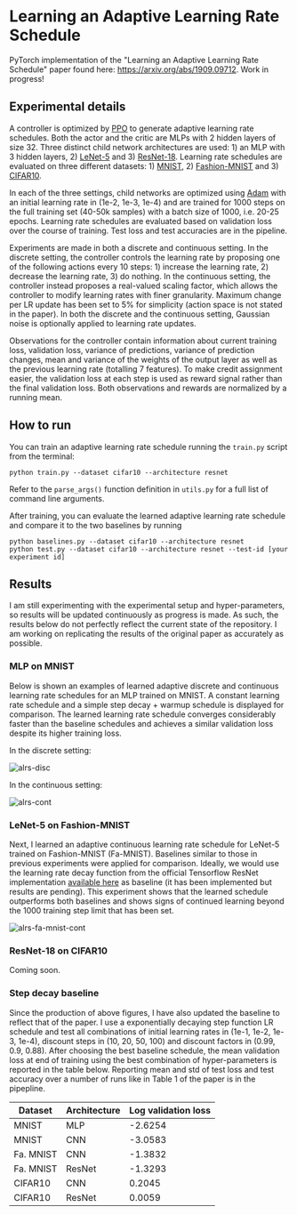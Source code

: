 # Learning an Adaptive Learning Rate Schedule

PyTorch implementation of the "Learning an Adaptive Learning Rate Schedule" paper found here: https://arxiv.org/abs/1909.09712. Work in progress!

## Experimental details

A controller is optimized by [PPO](https://arxiv.org/abs/1707.06347) to generate adaptive learning rate schedules. Both the actor and the critic are MLPs with 2 hidden layers of size 32.
Three distinct child network architectures are used: 1) an MLP with 3 hidden layers, 2) [LeNet-5](http://yann.lecun.com/exdb/publis/pdf/lecun-98.pdf) and 3) [ResNet-18](https://arxiv.org/abs/1512.03385). Learning rate schedules are evaluated on three different datasets: 1) [MNIST](http://yann.lecun.com/exdb/mnist/), 2) [Fashion-MNIST](https://arxiv.org/abs/1708.07747) and 3) [CIFAR10](https://www.cs.toronto.edu/~kriz/cifar.html).

In each of the three settings, child networks are optimized using [Adam](https://arxiv.org/abs/1412.6980) with an initial learning rate in (1e-2, 1e-3, 1e-4) and are trained for 1000 steps on the full training set (40-50k samples) with a batch size of 1000, i.e. 20-25 epochs. Learning rate schedules are evaluated based on validation loss over the course of training. Test loss and test accuracies are in the pipeline.

Experiments are made in both a discrete and continuous setting. In the discrete setting, the controller controls the learning rate by proposing one of the following actions every 10 steps: 1) increase the learning rate, 2) decrease the learning rate, 3) do nothing. In the continuous setting, the controller instead proposes a real-valued scaling factor, which allows the controller to modify learning rates with finer granularity. Maximum change per LR update has been set to 5% for simplicity (action space is not stated in the paper). In both the discrete and the continuous setting, Gaussian noise is optionally applied to learning rate updates.

Observations for the controller contain information about current training loss, validation loss, variance of predictions, variance of prediction changes, mean and variance of the weights of the output layer as well as the previous learning rate (totalling 7 features). To make credit assignment easier, the validation loss at each step is used as reward signal rather than the final validation loss. Both observations and rewards are normalized by a running mean.

## How to run

You can train an adaptive learning rate schedule running the `train.py` script from the terminal:

```
python train.py --dataset cifar10 --architecture resnet
```

Refer to the `parse_args()` function definition in `utils.py` for a full list of command line arguments.

After training, you can evaluate the learned adaptive learning rate schedule and compare it to the two baselines by running

```
python baselines.py --dataset cifar10 --architecture resnet
python test.py --dataset cifar10 --architecture resnet --test-id [your experiment id]
```


## Results

I am still experimenting with the experimental setup and hyper-parameters, so results will be updated continuously as progress is made. As such, the results below do not perfectly reflect the current state of the repository. I am working on replicating the results of the original paper as accurately as possible.

### MLP on MNIST

Below is shown an examples of learned adaptive discrete and continuous learning rate schedules for an MLP trained on MNIST. A constant learning rate schedule and a simple step decay + warmup schedule is displayed for comparison. The learned learning rate schedule converges considerably faster than the baseline schedules and achieves a similar validation loss despite its higher training loss.

In the discrete setting:

![alrs-disc](https://i.imgur.com/JBrOZUD.png)

In the continuous setting:

![alrs-cont](https://i.imgur.com/mksi6Ll.png)


### LeNet-5 on Fashion-MNIST

Next, I learned an adaptive continuous learning rate schedule for LeNet-5 trained on Fashion-MNIST (Fa-MNIST). Baselines similar to those in previous experiments were applied for comparison. Ideally, we would use the learning rate decay function from the official Tensorflow ResNet implementation [available here](https://github.com/tensorflow/models/blob/master/official/r1/resnet/resnet_run_loop.py) as baseline (it has been implemented but results are pending). This experiment shows that the learned schedule outperforms both baselines and shows signs of continued learning beyond the 1000 training step limit that has been set.

![alrs-fa-mnist-cont](https://i.imgur.com/HU8odsa.png)


### ResNet-18 on CIFAR10

Coming soon.


### Step decay baseline

Since the production of above figures, I have also updated the baseline to reflect that of the paper. I use a exponentially decaying step function LR schedule and test all combinations of initial learning rates in (1e-1, 1e-2, 1e-3, 1e-4), discount steps in (10, 20, 50, 100) and discount factors in (0.99, 0.9, 0.88). After choosing the best baseline schedule, the mean validation loss at end of training using the best combination of hyper-parameters is reported in the table below. Reporting mean and std of test loss and test accuracy over a number of runs like in Table 1 of the paper is in the pipepline.

| Dataset | Architecture | Log validation loss |
| ------------- | ------------- | ------------- |
| MNIST | MLP | -2.6254 |
| MNIST | CNN | -3.0583 |
| Fa. MNIST | CNN | -1.3832 |
| Fa. MNIST | ResNet | -1.3293 |
| CIFAR10 | CNN | 0.2045 |
| CIFAR10 | ResNet | 0.0059 |
